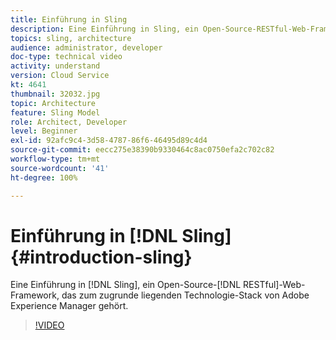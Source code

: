 ```yaml
---
title: Einführung in Sling
description: Eine Einführung in Sling, ein Open-Source-RESTful-Web-Framework, das Teil des zugrunde liegenden Technologie-Stacks von Adobe Experience Manager ist.
topics: sling, architecture
audience: administrator, developer
doc-type: technical video
activity: understand
version: Cloud Service
kt: 4641
thumbnail: 32032.jpg
topic: Architecture
feature: Sling Model
role: Architect, Developer
level: Beginner
exl-id: 92afc9c4-3d58-4787-86f6-46495d89c4d4
source-git-commit: eecc275e38390b9330464c8ac0750efa2c702c82
workflow-type: tm+mt
source-wordcount: '41'
ht-degree: 100%

---
```


# Einführung in [!DNL Sling] {#introduction-sling}

Eine Einführung in [!DNL Sling], ein Open-Source-[!DNL RESTful]-Web-Framework, das zum zugrunde liegenden Technologie-Stack von Adobe Experience Manager gehört.

>[!VIDEO](https://video.tv.adobe.com/v/32032?quality=12&learn=on)
